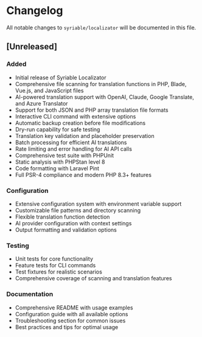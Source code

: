 # Changelog

All notable changes to `syriable/localizator` will be documented in this file.

## [Unreleased]

### Added
- Initial release of Syriable Localizator
- Comprehensive file scanning for translation functions in PHP, Blade, Vue.js, and JavaScript files
- AI-powered translation support with OpenAI, Claude, Google Translate, and Azure Translator
- Support for both JSON and PHP array translation file formats
- Interactive CLI command with extensive options
- Automatic backup creation before file modifications
- Dry-run capability for safe testing
- Translation key validation and placeholder preservation
- Batch processing for efficient AI translations
- Rate limiting and error handling for AI API calls
- Comprehensive test suite with PHPUnit
- Static analysis with PHPStan level 8
- Code formatting with Laravel Pint
- Full PSR-4 compliance and modern PHP 8.3+ features

### Configuration
- Extensive configuration system with environment variable support
- Customizable file patterns and directory scanning
- Flexible translation function detection
- AI provider configuration with context settings
- Output formatting and validation options

### Testing
- Unit tests for core functionality
- Feature tests for CLI commands
- Test fixtures for realistic scenarios
- Comprehensive coverage of scanning and translation features

### Documentation
- Comprehensive README with usage examples
- Configuration guide with all available options
- Troubleshooting section for common issues
- Best practices and tips for optimal usage